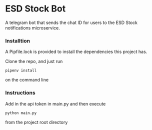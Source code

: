# ESD Stock Bot

A telegram bot that sends the chat ID for users to the ESD Stock notifications microservice. 

### Installtion
A Pipfile.lock is provided to install the dependencies this project has. 

Clone the repo, and just run 

```pipenv install```

on the command line

### Instructions
Add in the api token in main.py and then execute

```python main.py```

from the project root directory